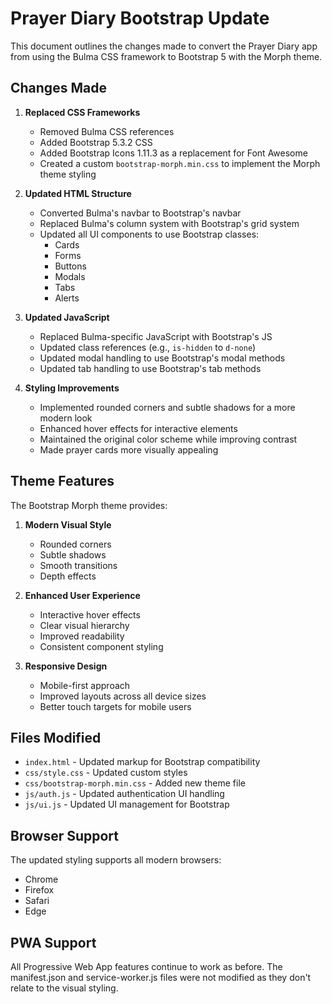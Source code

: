 # Prayer Diary Bootstrap Update

This document outlines the changes made to convert the Prayer Diary app from using the Bulma CSS framework to Bootstrap 5 with the Morph theme.

## Changes Made

1. **Replaced CSS Frameworks**
   - Removed Bulma CSS references
   - Added Bootstrap 5.3.2 CSS
   - Added Bootstrap Icons 1.11.3 as a replacement for Font Awesome
   - Created a custom `bootstrap-morph.min.css` to implement the Morph theme styling

2. **Updated HTML Structure**
   - Converted Bulma's navbar to Bootstrap's navbar
   - Replaced Bulma's column system with Bootstrap's grid system
   - Updated all UI components to use Bootstrap classes:
     - Cards
     - Forms
     - Buttons
     - Modals
     - Tabs
     - Alerts

3. **Updated JavaScript**
   - Replaced Bulma-specific JavaScript with Bootstrap's JS
   - Updated class references (e.g., `is-hidden` to `d-none`)
   - Updated modal handling to use Bootstrap's modal methods
   - Updated tab handling to use Bootstrap's tab methods

4. **Styling Improvements**
   - Implemented rounded corners and subtle shadows for a more modern look
   - Enhanced hover effects for interactive elements
   - Maintained the original color scheme while improving contrast
   - Made prayer cards more visually appealing

## Theme Features

The Bootstrap Morph theme provides:

1. **Modern Visual Style**
   - Rounded corners
   - Subtle shadows
   - Smooth transitions
   - Depth effects

2. **Enhanced User Experience**
   - Interactive hover effects
   - Clear visual hierarchy
   - Improved readability
   - Consistent component styling

3. **Responsive Design**
   - Mobile-first approach
   - Improved layouts across all device sizes
   - Better touch targets for mobile users

## Files Modified

- `index.html` - Updated markup for Bootstrap compatibility
- `css/style.css` - Updated custom styles
- `css/bootstrap-morph.min.css` - Added new theme file
- `js/auth.js` - Updated authentication UI handling
- `js/ui.js` - Updated UI management for Bootstrap

## Browser Support

The updated styling supports all modern browsers:
- Chrome
- Firefox
- Safari
- Edge

## PWA Support

All Progressive Web App features continue to work as before. The manifest.json and service-worker.js files were not modified as they don't relate to the visual styling.
